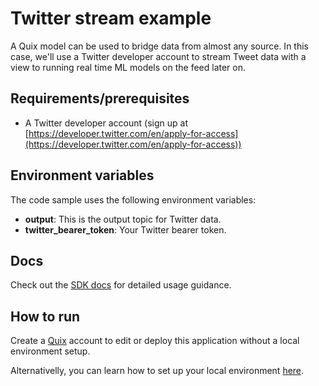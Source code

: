 # Twitter stream example

A Quix model can be used to bridge data from almost any source. In this case, we'll use a Twitter developer account to stream Tweet data with a view to running real time ML models on the feed later on.

## Requirements/prerequisites

 - A Twitter developer account (sign up at [https://developer.twitter.com/en/apply-for-access](https://developer.twitter.com/en/apply-for-access))

## Environment variables

The code sample uses the following environment variables:

- **output**: This is the output topic for Twitter data.
- **twitter_bearer_token**: Your Twitter bearer token.

## Docs
Check out the [SDK docs](https://quix.ai/docs/sdk/introduction.html) for detailed usage guidance.

## How to run
Create a [Quix](https://portal.platform.quix.ai/self-sign-up?xlink=github) account to edit or deploy this application without a local environment setup.

Alternativelly, you can learn how to set up your local environment [here](https://quix.ai/docs/sdk/python-setup.html).


